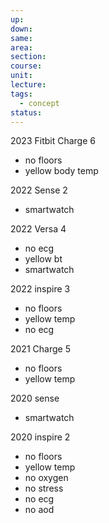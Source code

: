 ```yaml
---
up: 
down: 
same: 
area: 
section: 
course: 
unit: 
lecture: 
tags:
  - concept
status:
---
```

2023 Fitbit Charge 6
- no floors
- yellow body temp

2022 Sense 2
- smartwatch

2022 Versa 4
- no ecg
- yellow bt
- smartwatch

2022 inspire 3
- no floors
- yellow temp
- no ecg

2021 Charge 5
- no floors 
- yellow temp

2020 sense
- smartwatch

2020 inspire 2
- no floors
- yellow temp
- no oxygen
- no stress
- no ecg
- no aod
